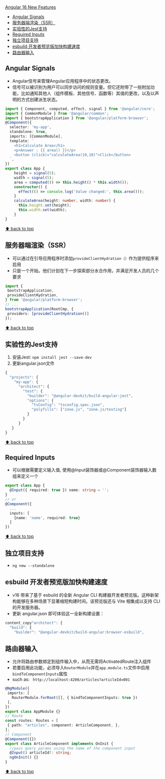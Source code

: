 [Angular 16 New Features](#top)

- [Angular Signals](#angular-signals)
- [服务器端渲染（SSR）](#服务器端渲染ssr)
- [实验性的Jest支持](#实验性的jest支持)
- [Required Inputs](#required-inputs)
- [独立项目支持](#独立项目支持)
- [esbuild 开发者预览版加快构建速度](#esbuild-开发者预览版加快构建速度)
- [路由器输入](#路由器输入)

## Angular Signals

- Angular信号来管理Angular应用程序中的状态更改。
- 信号可以被识别为用户可以同步访问的规则变量。但它还附带了一些附加功能，比如通知其他人（组件模板、其他信号、函数等）其值的更改，以及以声明的方式创建派生状态。

```ts
import { Component, computed, effect, signal } from '@angular/core';
import { CommonModule } from '@angular/common';
import { bootstrapApplication } from '@angular/platform-browser';
@Component({
  selector: 'my-app',
  standalone: true,
  imports: [CommonModule],
  template: `
    <h1>Calculate Area</h1>
    <p>Answer : {{ area() }}</p>
    <button (click)="calculateArea(10,10)">Click</button>
  `,
})
export class App {
    height = signal(5);
    width = signal(5);
    area = computed(() => this.height() * this.width());
    constructor() {
      effect(() => console.log('Value changed:', this.area()));
    }
    calculateArea(height: number, width: number) {
      this.height.set(height);
      this.width.set(width);
    }
}
```

 [⬆ back to top](#top)

## 服务器端渲染（SSR）

- 可以通过在引导应用程序时添加`provideClientHydration（）`作为提供程序来启用
- 只是一个开始。他们计划在下一步探索部分水合作用，并满足开发人员的几个要求

```ts
import {
 bootstrapApplication,
 provideClientHydration,
} from '@angular/platform-browser';
// ...
bootstrapApplication(RootCmp, {
 providers: [provideClientHydration()]
});
```

[⬆ back to top](#top)

## 实验性的Jest支持

1. 安装Jest: `npm install jest --save-dev`
2. 更新angular.json文件

```ts
{
  "projects": {
    "my-app": {
      "architect": {
        "test": {
          "builder": "@angular-devkit/build-angular:jest",
          "options": {
            "tsConfig": "tsconfig.spec.json",
            "polyfills": ["zone.js", "zone.js/testing"]
          }
        }
      }
   }
}
```

[⬆ back to top](#top)

## Required Inputs

- 可以根据需要定义输入值, 使用@Input装饰器或@Component装饰器输入数组来定义一个

```ts
export class App {
  @Input({ required: true }) name: string = '';
}
// or
@Component({
  ...
  inputs: [
    {name: 'name', required: true}
  ]
})
```

[⬆ back to top](#top)

## 独立项目支持

- `ng new --standalone`

## esbuild 开发者预览版加快构建速度

- v16 带来了基于 esbuild 的全新 Angular CLI 构建器开发者预览版。这种新架构能够在多种场景下显著缩短构建时间。该预览版还与 Vite 相集成以支持 CLI 的开发服务器。
- 更新 angular.json 即可体验这一全新构建设置：

```ts
content_copy"architect": {
  "build": {
    "builder": "@angular-devkit/build-angular:browser-esbuild",
```

## 路由器输入

- 允许将路由参数绑定到组件输入中，从而无需将ActivatedRoute注入组件
- 若要启用此功能，必须导入`RouterModule`并在`app.module.ts`文件中启用`bindToComponentInputs`属性
- such as: ` http://localhost:4200/articles?articleId=001`

```ts
@NgModule({
 imports: [
   RouterModule.forRoot([], { bindToComponentInputs: true })
 ],
})
export class AppModule {}
// Route
const routes: Routes = [
 { path: "articles", component: ArticleComponent, },
];
// Component
@Component({})
export class ArticleComponent implements OnInit {
  //pass query params using the name of the component input
  @Input() articleId?: string; 
  ngOnInit() {}
}
```

[⬆ back to top](#top)

> []()
